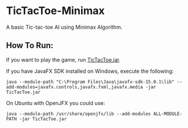 # TicTacToe-Minimax

A basic Tic-tac-toe AI using Minimax Algorithm.

## How To Run:

If you want to play the game, run [TicTacToe.jar](TicTacToe.jar).

If you have JavaFX SDK installed on Windows, execute the following:

```java --module-path "C:\Program Files\Java\javafx-sdk-15.0.1\lib" --add-modules=javafx.controls,javafx.fxml,javafx.media -jar TicTacToe.jar```

On Ubuntu with OpenJFX you could use:

```java --module-path /usr/share/openjfx/lib --add-modules ALL-MODULE-PATH -jar TicTacToe.jar```
